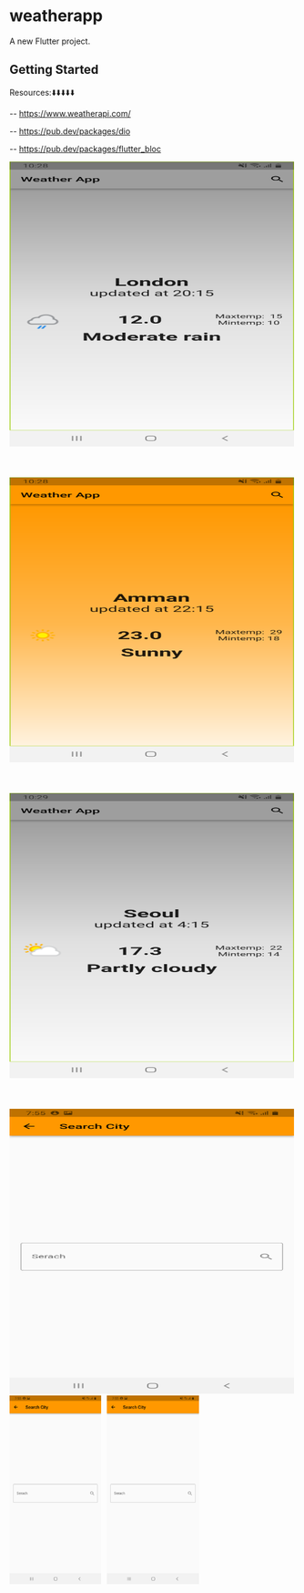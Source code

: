 # weatherapp

A new Flutter project.

## Getting Started

Resources:⬇️⬇️⬇️⬇️⬇️

-- https://www.weatherapi.com/

-- https://pub.dev/packages/dio

-- https://pub.dev/packages/flutter_bloc


<img src="assets/images/screenshot-1698175702219.png" alt="Example Image 1" width="500" height="500">
<br></br><br></br>
<img src="assets/images/screenshot-1698175718729.png" alt="Example Image 2" width="500" height="500">
<br></br><br></br>
<img src="assets/images/screenshot-1698175753767.png" alt="Example Image 3" width="500" height="500" >
<br></br><br></br>
<img src="assets/images/screenshot-1698339333825.png" alt="Example Image 3" width="500" height="500" >



<!DOCTYPE html>
<html lang="en">
<head>
    <meta charset="UTF-8">
    <meta name="viewport" content="width=device-width, initial-scale=1.0">
    <title>Image Grid</title>
    <style>
        .grid-container {
            display: grid;
            grid-template-columns: repeat(3, 1fr); /* Adjust the number of columns as needed */
            grid-gap: 10px; /* Adjust the gap between grid items */
        }
        .grid-item img {
            max-width: 100%;
            height: auto;
            display: block;
            margin: auto;
        }
    </style>
</head>
<body>
    <div class="grid-container">
        <div class="grid-item">
            <img src="assets/images/screenshot-1698339333825.png" alt="Image 1">
        </div>
        <div class="grid-item">
            <img src="assets/images/screenshot-1698339333825.png" alt="Image 2">
        </div>
        <!-- Add more grid items as needed -->
    </div>
</body>
</html>


